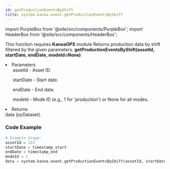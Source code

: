 ```yaml
---
id: getProductionEventsByShift
title: system.kanoa.event.getProductionEventsByShift
---
```


import PurpleBox from '@site/src/components/PurpleBox';
import HeaderBox from '@site/src/components/HeaderBox';

<PurpleBox>This function requires <b>KanoaOPS</b> module</PurpleBox>
<HeaderBox header="Description">
    Returns production data by shift filtered by the given parameters.
</HeaderBox>
<HeaderBox header="Syntax">
    <b>getProductionEventsByShift(assetId, startDate, endDate, modeId=None)</b>
    <li>Parameters <br />
        <ul>assetId - Asset ID.</ul>
        <ul>startDate - Start date.</ul>
        <ul>endDate - End date.</ul>
        <ul>modeId - Mode ID (e.g., 1 for 'production') or None for all modes.</ul>
    </li>
    <li>Returns <br />
        data (pyDataset).
    </li>
</HeaderBox>

### Code Example

```python
# Example Usage:
assetId = 123
startDate = timestamp_start
endDate = timestamp_end
modeId = 1
data = system.kanoa.event.getProductionEventsByShift(assetId, startDate, endDate, modeId)
